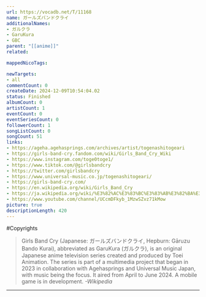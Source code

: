 ```yaml
---
url: https://vocadb.net/T/11168
name: ガールズバンドクライ
additionalNames: 
- ガルクラ
- GaruKura
- GBC
parent: "[[anime]]"
related:

mappedNicoTags:

newTargets:
- all
commentCount: 0
createDate: 2024-12-09T10:54:04.02
status: Finished
albumCount: 0
artistCount: 1
eventCount: 0
eventSeriesCount: 0
followerCount: 1
songListCount: 0
songCount: 51
links: 
- https://ageha.agehasprings.com/archives/artist/togenashitogeari
- https://girls-band-cry.fandom.com/wiki/Girls_Band_Cry_Wiki
- https://www.instagram.com/toge0toge1/
- https://www.tiktok.com/@girlsbandcry
- https://twitter.com/girlsbandcry
- https://www.universal-music.co.jp/togenashitogeari/
- https://girls-band-cry.com/
- https://en.wikipedia.org/wiki/Girls_Band_Cry
- https://ja.wikipedia.org/wiki/%E3%82%AC%E3%83%BC%E3%83%AB%E3%82%BA%E3%83%90%E3%83%B3%E3%83%89%E3%82%AF%E3%83%A9%E3%82%A4
- https://www.youtube.com/channel/UCcmDFkyb_1MzwSZvz71kMow
picture: true
descriptionLength: 420
---
```


#Copyrights

>Girls Band Cry (Japanese: ガールズバンドクライ, Hepburn: Gāruzu Bando Kurai), abbreviated as GaruKura (ガルクラ), is an original Japanese anime television series created and produced by Toei Animation. The series is part of a multimedia project that began in 2023 in collaboration with Agehasprings and Universal Music Japan, with music being the focus. It aired from April to June 2024. A mobile game is in development.
*-Wikipedia*

---

